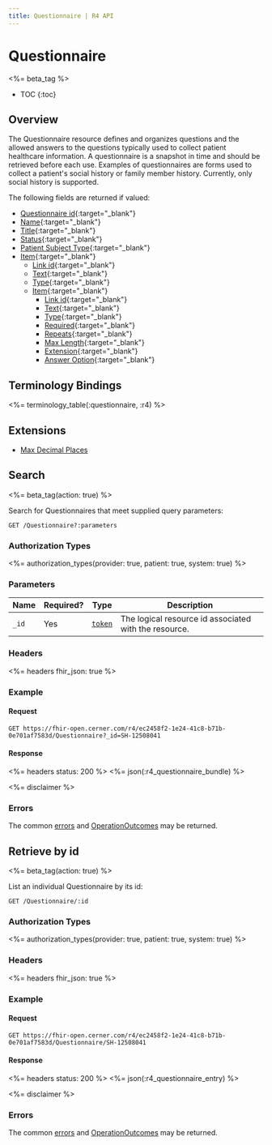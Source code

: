 ```yaml
---
title: Questionnaire | R4 API
---
```


# Questionnaire

<%= beta_tag %>

* TOC
{:toc}

## Overview

The Questionnaire resource defines and organizes questions and the allowed answers to the questions typically used to collect patient healthcare information.  A questionnaire is a snapshot in time and should be retrieved before each use. Examples of questionnaires are forms used to collect a patient's social history or family member history.  Currently, only social history is supported.

The following fields are returned if valued:

* [Questionnaire id](https://hl7.org/fhir/r4/resource-definitions.html#Resource.id){:target="_blank"}
* [Name](https://hl7.org/fhir/R4/questionnaire-definitions.html#Questionnaire.name){:target="_blank"}
* [Title](https://hl7.org/fhir/R4/questionnaire-definitions.html#Questionnaire.title){:target="_blank"}
* [Status](https://hl7.org/fhir/R4/questionnaire-definitions.html#Questionnaire.status){:target="_blank"}
* [Patient Subject Type](https://hl7.org/fhir/R4/questionnaire-definitions.html#Questionnaire.subjectType){:target="_blank"}
* [Item](https://hl7.org/fhir/R4/questionnaire-definitions.html#Questionnaire.item){:target="_blank"}
    * [Link id](https://hl7.org/fhir/R4/questionnaire-definitions.html#Questionnaire.item.linkId){:target="_blank"}
    * [Text](https://hl7.org/fhir/R4/questionnaire-definitions.html#Questionnaire.item.text){:target="_blank"}
    * [Type](https://hl7.org/fhir/R4/questionnaire-definitions.html#Questionnaire.item.type){:target="_blank"}
    * [Item](https://hl7.org/fhir/R4/questionnaire-definitions.html#Questionnaire.item){:target="_blank"}
        * [Link id](https://hl7.org/fhir/R4/questionnaire-definitions.html#Questionnaire.item.linkId){:target="_blank"}
        * [Text](https://hl7.org/fhir/R4/questionnaire-definitions.html#Questionnaire.item.text){:target="_blank"}
        * [Type](https://hl7.org/fhir/R4/questionnaire-definitions.html#Questionnaire.item.type){:target="_blank"}
        * [Required](https://hl7.org/fhir/R4/questionnaire-definitions.html#Questionnaire.item.required){:target="_blank"}
        * [Repeats](https://hl7.org/fhir/R4/questionnaire-definitions.html#Questionnaire.item.repeats){:target="_blank"}
        * [Max Length](https://hl7.org/fhir/R4/questionnaire-definitions.html#Questionnaire.item.maxLength){:target="_blank"}
        * [Extension](https://hl7.org/fhir/R4/extension-maxdecimalplaces.html){:target="_blank"}
        * [Answer Option](https://hl7.org/fhir/R4/questionnaire-definitions.html#Questionnaire.item.answerOption){:target="_blank"}
    
## Terminology Bindings

<%= terminology_table(:questionnaire, :r4) %>

## Extensions

* [Max Decimal Places]

## Search

<%= beta_tag(action: true) %>

Search for Questionnaires that meet supplied query parameters:

    GET /Questionnaire?:parameters

### Authorization Types

<%= authorization_types(provider: true, patient: true, system: true) %>

### Parameters

 Name  | Required? | Type      | Description
-------|-----------|-----------|-------------------------------------------------------
 `_id` | Yes       | [`token`] | The logical resource id associated with the resource.

### Headers

<%= headers fhir_json: true %>

### Example

#### Request

    GET https://fhir-open.cerner.com/r4/ec2458f2-1e24-41c8-b71b-0e701af7583d/Questionnaire?_id=SH-12508041

#### Response

<%= headers status: 200 %>
<%= json(:r4_questionnaire_bundle) %>

<%= disclaimer %>

### Errors

The common [errors] and [OperationOutcomes] may be returned.

## Retrieve by id

<%= beta_tag(action: true) %>

List an individual Questionnaire by its id:

    GET /Questionnaire/:id

### Authorization Types

<%= authorization_types(provider: true, patient: true, system: true) %>

### Headers

<%= headers fhir_json: true %>

### Example

#### Request

    GET https://fhir-open.cerner.com/r4/ec2458f2-1e24-41c8-b71b-0e701af7583d/Questionnaire/SH-12508041

#### Response

<%= headers status: 200 %>
<%= json(:r4_questionnaire_entry) %>

<%= disclaimer %>

### Errors

The common [errors] and [OperationOutcomes] may be returned.

[`token`]: https://hl7.org/fhir/R4/search.html#token
[Max Decimal Places]: https://hl7.org/fhir/R4/extension-maxdecimalplaces.html
[errors]: ../../#client-errors
[OperationOutcomes]: ../../#operation-outcomes
